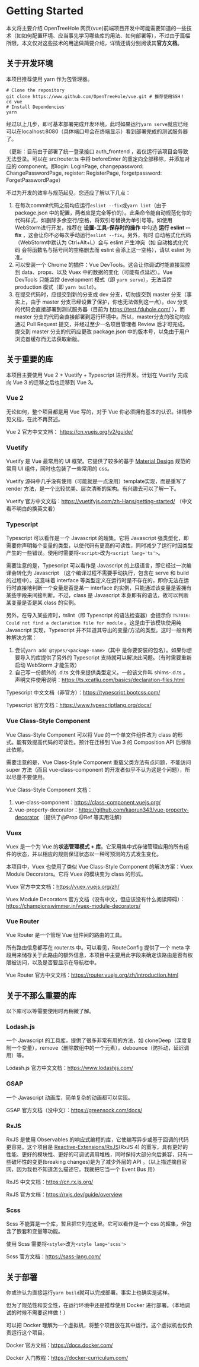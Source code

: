 # Getting Started

本文将主要介绍 OpenTreeHole 网页(vue)前端项目开发中可能需要知道的一些技术（如如何配置环境、应当事先学习哪些库的用法、如何部署等），不过由于篇幅所限，本文仅对这些技术的用途做简要介绍，详情还请分别阅读其**官方文档**。

## 关于开发环境

本项目推荐使用 yarn 作为包管理器。

```shell
# Clone the repository
git clone https://www.github.com/OpenTreeHole/vue.git # 推荐使用SSH！
cd vue
# Install Dependencies
yarn
```

经过以上几步，即可基本部署完成开发环境。此时如果运行```yarn serve```就应已经可以在localhost:8080（具体端口号会在终端显示）看到部署完成的测试服务器了。

（更新：目前由于部署了统一登录接口 auth_frontend ，若仅运行该项目会导致无法登录。可以在 src/router.ts 中将 beforeEnter 的重定向全部移除，并添加对应的 component。即login: LoginPage, changepassword: ChangePasswordPage, register: RegisterPage, forgetpassword: ForgetPasswordPage）

不过为开发的效率与规范起见，您还应了解以下几点：

1. 在每次commit代码之前均应运行```eslint --fix```或```yarn lint```（由于 package.json 中的配置，两者应是完全等价的）。此条命令能自动规范化你的代码样式，如删除多余空行/空格，将双引号替换为单引号等。如使用WebStorm进行开发，推荐在 **设置-工具-保存时的操作** 中勾选 **运行 eslint --fix** ，这会让你不必每次手动运行```eslint --fix```。另外，有时 自动格式化代码（WebStorm中默认为 Ctrl+Alt+L）会与 eslint 产生冲突（如 自动格式化代码 会将函数名与括号间的空格删去而 eslint 会添上这一空格），请以 eslint 为准。
2. 可以安装一个 Chrome 的插件：Vue DevTools。这会让你调试时能直接监控到 data、props、以及 Vuex 中的数据的变化（可能有点延迟）。Vue DevTools 只能监控 development 模式（即 ```yarn serve```），无法监控 production 模式（即 ```yarn build```）。
3. 在提交代码时，应提交到新的分支或 dev 分支，切勿提交到 master 分支（事实上，由于 master 分支已经设置了保护，你也无法做到这一点）。dev 分支的代码会直接部署到测试服务器（目前为 https://test.fduhole.com/ ），而 master 分支的代码会直接部署到运行环境中。所以，master分支的改动均应通过 Pull Request 提交，并经过至少一名项目管理者 Review 后才可完成。提交到 master 分支的代码应更改 package.json 中的版本号，以免由于用户浏览器缓存而无法获取新版。

## 关于重要的库

本项目主要使用 Vue 2 + Vuetify + Typescript 进行开发。计划在 Vuetify 完成向 Vue 3 的迁移之后也迁移到 Vue 3。

### Vue 2

无论如何，整个项目都是用 Vue 写的，对于 Vue 你必须拥有基本的认识。详情参见文档，在此不再赘述。

Vue 2 官方中文文档： https://cn.vuejs.org/v2/guide/

### Vuetify

Vuetify 是 Vue 最常用的 UI 框架。它提供了较多的基于 [Material Design](https://material.io/) 规范的常用 UI 组件，同时也包装了一些常用的 css。

Vuetify 源码中几乎没有使用（可能就是一点没用）template实现，而是重写了 render 方法，是一个比较优美、层次清晰的架构。有兴趣去可以了解一下。

Vuetify 官方中文文档：https://vuetifyjs.com/zh-Hans/getting-started/ （中文看不明白的换英文看）

### Typescript

Typescript 可以看作是一个 Javascript 的超集。它将 Javascript 强类型化，即需要你声明每个变量的类型，以使代码有更高的可读性，同时减少了运行时因类型产生的一些错误。使用时需要将```<script>```改为```<script lang='ts'>```。

需要注意的是，Typescript 可以看作是 Javascript 的上级语言，即它经过一次编译会转化为 Javascript （这个编译过程不需要手动执行，包含在 serve 和 build 的过程中）。这意味着 interface 等类型定义在运行时是不存在的，即你无法在运行时直接地判断一个变量是否是某一 interface 的实例，只能通过该变量是否拥有某些字段来间接判断。不过，class 是 Javascript 本身即有的语法，故可以判断某变量是否是某 class 的实例。

另外，在导入某些库时，tslint（即 Typescript 的语法检查器）会提示你 ```TS7016: Could not find a declaration file for module``` 。这是由于该模块使用纯 Javascript 实现，Typescript 并不知道其导出的变量/方法的类型。这时一般有两种解决方案：

1. 尝试```yarn add @types/<package-name>```（其中 <package-name> 是你要安装的包名）。如果你想要导入的库提供了另外的 Typescript 支持就可以解决此问题。（有时需要重新启动 WebStorm 才能生效）
2. 自己写一份额外的 .d.ts 文件来提供类型定义。一般该文件叫 shims-<package-name>.d.ts 。声明文件使用说明：https://ts.xcatliu.com/basics/declaration-files.html

Typescript 中文文档（非官方）：https://typescript.bootcss.com/

Typescript 官方文档：https://www.typescriptlang.org/docs/

### Vue Class-Style Component

Vue Class-Style Component 可以将 Vue 的一个单文件组件改为 class 的形式。能有效提高代码的可读性。预计在迁移到 Vue 3 的 Composition API 后移除此依赖。

需要注意的是，Vue Class-Style Component 重载父类方法有点问题，不能访问 super 方法（而且 vue-class-component 的开发者似乎不认为这是个问题），所以尽量不要使用。

Vue Class-Style Component 文档：

1. vue-class-component：https://class-component.vuejs.org/
2. vue-property-decorator：https://github.com/kaorun343/vue-property-decorator （提供了@Prop @Ref 等实用注解）

### Vuex

Vuex 是一个为 Vue 的**状态管理模式 + 库**。它采用集中式存储管理应用的所有组件的状态，并以相应的规则保证状态以一种可预测的方式发生变化。

本项目中，Vuex 也使用了类似 Vue Class-Style Component 的解决方案：Vuex Module Decorators。它将 Vuex 的模块变为 class 的形式。

Vuex 官方中文文档：https://vuex.vuejs.org/zh/

Vuex Module Decorators 官方文档（没有中文，但应该没有什么阅读障碍）：https://championswimmer.in/vuex-module-decorators/

### Vue Router

Vue Router 是一个管理 Vue 组件间的路由的工具。

所有路由信息都写在 router.ts 中。可以看见，RouteConfig 提供了一个 meta 字段用来储存关于此路由的额外信息，本项目中主要用此字段来确定该路由是否有权限被访问，以及是否要显示在导航栏中。

Vue Router 官方中文文档：https://router.vuejs.org/zh/introduction.html

## 关于不那么重要的库

以下库可以等需要使用时再稍微了解。

### Lodash.js

一个 Javascript 的工具库，提供了很多非常有用的方法，如 cloneDeep（深度复制一个变量），remove（删除数组中的一个元素），debounce（防抖动，延迟调用）等。

Lodash.js 官方中文文档：https://www.lodashjs.com/

### GSAP

一个 Javascript 动画库，简单复杂的动画都可以实现。

GSAP 官方文档（没中文）：https://greensock.com/docs/

### RxJS

RxJS 是使用 Observables 的响应式编程的库，它使编写异步或基于回调的代码更容易。这个项目是 [Reactive-Extensions/RxJS](https://github.com/Reactive-Extensions/RxJS)(RxJS 4) 的重写，具有更好的性能、更好的模块性、更好的可调试调用堆栈，同时保持大部分向后兼容，只有一些破坏性的变更(breaking changes)是为了减少外层的 API 。（以上描述摘自官网，因为我也不知道怎么描述它。我就把它当一个 Event Bus 用）

RxJS 中文文档：https://cn.rx.js.org/

RxJS 官方文档：https://rxjs.dev/guide/overview

### Scss

Scss 不能算是一个库，暂且把它列在这里。它可以看作是一个 css 的超集，但包含了嵌套和变量等功能。

使用 Scss 需要将```<style>```改为```<style lang='scss'>```

Scss 官方文档：https://sass-lang.com/

## 关于部署

你或许认为直接运行```yarn build```就可以完成部署。事实上也确实是这样。

但为了规范性和安全性，在运行环境中还是推荐使用 Docker  进行部署。（本地调试的时候不需要这样做！）

可以把 Docker 理解为一个虚拟机，将整个项目放在其中运行。这个虚拟机也仅负责运行这个项目。

Docker 官方文档：https://docs.docker.com/

Docker 入门教程：https://docker-curriculum.com/

